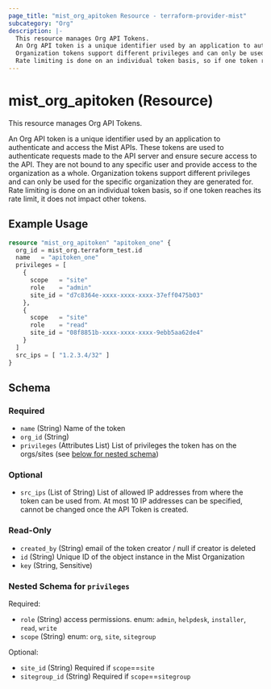 ```yaml
---
page_title: "mist_org_apitoken Resource - terraform-provider-mist"
subcategory: "Org"
description: |-
  This resource manages Org API Tokens.
  An Org API token is a unique identifier used by an application to authenticate and access the Mist APIs. These tokens are used to authenticate requests made to the API server and ensure secure access to the API. They are not bound to any specific user and provide access to the organization as a whole.
  Organization tokens support different privileges and can only be used for the specific organization they are generated for.
  Rate limiting is done on an individual token basis, so if one token reaches its rate limit, it does not impact other tokens.
---
```


# mist_org_apitoken (Resource)

This resource manages Org API Tokens.

An Org API token is a unique identifier used by an application to authenticate and access the Mist APIs. These tokens are used to authenticate requests made to the API server and ensure secure access to the API. They are not bound to any specific user and provide access to the organization as a whole. 
Organization tokens support different privileges and can only be used for the specific organization they are generated for.
Rate limiting is done on an individual token basis, so if one token reaches its rate limit, it does not impact other tokens.


## Example Usage

```terraform
resource "mist_org_apitoken" "apitoken_one" {
  org_id = mist_org.terraform_test.id
  name   = "apitoken_one"
  privileges = [
    {
      scope   = "site"
      role    = "admin"
      site_id = "d7c8364e-xxxx-xxxx-xxxx-37eff0475b03"
    },
    {
      scope   = "site"
      role    = "read"
      site_id = "08f8851b-xxxx-xxxx-xxxx-9ebb5aa62de4"
    }
  ]
  src_ips = [ "1.2.3.4/32" ]
}
```

<!-- schema generated by tfplugindocs -->
## Schema

### Required

- `name` (String) Name of the token
- `org_id` (String)
- `privileges` (Attributes List) List of privileges the token has on the orgs/sites (see [below for nested schema](#nestedatt--privileges))

### Optional

- `src_ips` (List of String) List of allowed IP addresses from where the token can be used from. At most 10 IP addresses can be specified, cannot be changed once the API Token is created.

### Read-Only

- `created_by` (String) email of the token creator / null if creator is deleted
- `id` (String) Unique ID of the object instance in the Mist Organization
- `key` (String, Sensitive)

<a id="nestedatt--privileges"></a>
### Nested Schema for `privileges`

Required:

- `role` (String) access permissions. enum: `admin`, `helpdesk`, `installer`, `read`, `write`
- `scope` (String) enum: `org`, `site`, `sitegroup`

Optional:

- `site_id` (String) Required if `scope`==`site`
- `sitegroup_id` (String) Required if `scope`==`sitegroup`


